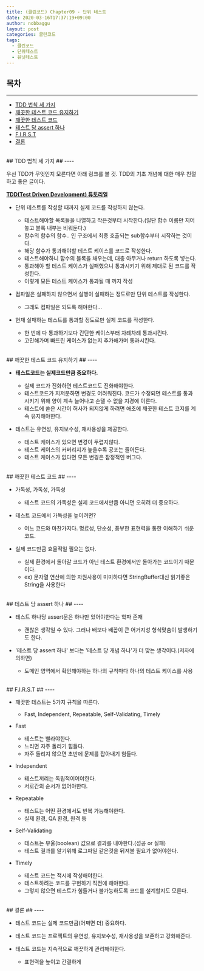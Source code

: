 ```yaml
---
title: (클린코드) Chapter09 - 단위 테스트
date: 2020-03-16T17:37:19+09:00
author: nobbaggu
layout: post
categories: 클린코드
tags:
  - 클린코드
  - 단위테스트
  - 유닛테스트
---
```


## 목차 ##
----

- [TDD 법칙 세 가지](#1)
- [깨끗한 테스트 코드 유지하기](#2)
- [깨끗한 테스트 코드](#3)
- [테스트 당 assert 하나](#4)
- [F.I.R.S.T](#5)
- [결론](#6)

<br>
<a name="1"/>
## TDD 법칙 세 가지 ##
----

우선 TDD가 무엇인지 모른다면 아래 링크를 볼 것. TDD의 기초 개념에 대한 매우 친절하고 좋은 글이다.

**[TDD(Test Driven Development) 튜토리얼](http://codingdojang.com/scode/247)**

+ 단위 테스트를 작성할 때까지 실제 코드를 작성하지 않는다.
	+ 테스트해야할 목록들을 나열하고 작은것부터 시작한다.(일단 함수 이름만 지어놓고 블록 내부는 비워둔다.)
	+ 함수의 함수의 함수.. 인 구조에서 최종 호출되는 sub함수부터 시작하는 것이다.
	+ 해당 함수가 통과해야할 테스트 케이스를 코드로 작성한다.
	+ 테스트해야하니 함수의 블록을 채우는데, 대충 아무거나 return 하도록 넣는다.
	+ 통과해야 할 테스트 케이스가 실패했으니 통과시키기 위해 제대로 된 코드를 작성한다.
	+ 이렇게 모든 테스트 케이스가 통과될 때 까지 작성
	
+ 컴파일은 실패하지 않으면서 실행이 실패하는 정도로만 단위 테스트를 작성한다.
	+ 그래도 컴파일은 되도록 해야한다...
	
+ 현재 실패하는 테스트를 통과할 정도로만 실제 코드를 작성한다.
	+ 한 번에 다 통과하기보다 간단한 케이스부터 차례차례 통과시킨다.
	+ 고민해가며 빠뜨린 케이스가 없는지 추가해가며 통과시킨다.

<br>
<a name="2"/>
## 깨끗한 테스트 코드 유지하기 ##
----

+ **테스트코드는 실제코드만큼 중요하다.**
	+ 실제 코드가 진화하면 테스트코드도 진화해야한다.
	+ 테스트코드가 지저분하면 변경도 어려워진다. 코드가 수정되면 테스트를 통과시키기 위해 양이 계속 늘어나고 손댈 수 없을 지경에 이른다.
	+ 테스트에 쏟은 시간이 허사가 되지않게 하려면 애초에 깨끗한 테스트 코지를 계속 유지해야한다.
	
+ 테스트는 유연성, 유지보수성, 재사용성을 제공한다.
	+ 테스트 케이스가 있으면 변경이 두렵지않다.
	+ 테스트 케이스의 커버리지가 높을수록 공포는 줄어든다.
	+ 테스트 케이스가 없다면 모든 변경은 잠정적인 버그다.

<br>
<a name="3"/>
## 깨끗한 테스트 코드 ##
----

+ 가독성, 가독성, 가독성
	+ 테스트 코드의 가독성은 실제 코드에서만큼 아니면 오히려 더 중요하다.
	
+ 테스트 코드에서 가독성을 높이려면?
	+ 여느 코드와 마찬가지다. 명료성, 단순성, 풍부한 표현력을 통한 이해하기 쉬운 코드.

+ 실제 코드만큼 효율적일 필요는 없다.
	+ 실제 환경에서 돌아갈 코드가 아닌 테스트 환경에서만 돌아가는 코드이기 때문이다.
	+ ex) 문자열 연산에 의한 자원사용이 미미하다면 StringBuffer대신 읽기좋은 String을 사용한다
	
	
<br>
<a name="4"/>
## 테스트 당 assert 하나 ##
----

+ 테스트 하나당 assert문은 하나만 있어야한다는 학파 존재
	+ 괜찮은 생각일 수 있다. 그러나 배보다 배꼽이 큰 어거지성 형식맞춤이 발생하기도 한다.
	
+ '테스트 당 assert 하나' 보다는 '테스트 당 개념 하나'가 더 맞는 생각이다.(저자에 의하면)
	+ 도메인 영역에서 확인해야하는 하나의 규칙마다 하나의 테스트 케이스를 사용

<br>
<a name="5"/>
## F.I.R.S.T ##
----

+ 깨끗한 테스트는 5가지 규칙을 따른다.
	+ Fast, Independent, Repeatable, Self-Validating, Timely
	
+ Fast
	+ 테스트는 빨라야한다.
	+ 느리면 자주 돌리기 힘들다.
	+ 자주 돌리지 않으면 초반에 문제를 잡아내기 힘들다.

+ Independent
	+ 테스트끼리는 독립적이어야한다.
	+ 서로간의 순서가 없어야한다.
	
+ Repeatable
	+ 테스트는 어떤 환경에서도 반복 가능해야한다.
	+ 실제 환경, QA 환경, 원격 등
	
+ Self-Validating
	+ 테스트는 부울(boolean) 값으로 결과를 내야한다.(성공 or 실패)
	+ 테스트 결과를 알기위해 로그파일 같은것을 뒤져볼 필요가 없어야한다.
	
+ Timely
	+ 테스트 코드는 적시에 작성해야한다.
	+ 테스트하려는 코드를 구현하기 직전에 해야한다.
	+ 그렇지 않으면 테스트가 힘들거나 불가능하도록 코드를 설계할지도 모른다.

<br>
<a name=6""/>
## 결론 ##
----

+ 테스트 코드는 실제 코드만큼(어쩌면 더) 중요하다.

+ 테스트 코드는 프로젝트의 유연성, 유지보수성, 재사용성을 보존하고 강화해준다.

+ 테스트 코드는 지속적으로 깨끗하게 관리해야한다.
	+ 표현력을 높이고 간결하게